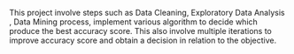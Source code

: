 This project involve steps such as Data Cleaning, Exploratory Data Analysis , Data Mining process, implement various algorithm to decide which produce the best accuracy score. This also involve multiple iterations to improve accuracy score and obtain a decision in relation to the objective.
